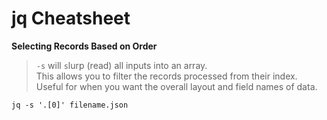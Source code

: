 # jq Cheatsheet

**Selecting Records Based on Order**

> `-s` will `s`lurp (read) all inputs into an array.<br>
> This allows you to filter the records processed from their index.  Useful for
> when you want the overall layout and field names of data.

`jq -s '.[0]' filename.json`

